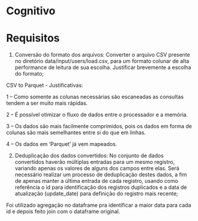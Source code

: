 # Cognitivo

# Requisitos

1. Conversão do formato dos arquivos: Converter o arquivo CSV presente no diretório data/input/users/load.csv, 
para um formato colunar de alta performance de leitura de sua escolha. Justificar brevemente a escolha do formato;

CSV to Parquet  -  Justificativas:

1 – Como somente as colunas necessárias são escaneadas as consultas tendem a ser muito mais rápidas.

2 – É possível otimizar o fluxo de dados entre o processador e a memória.

3 – Os dados são mais facilmente comprimidos, pois os dados em forma de colunas são mais semelhantes entre si do que em linhas.

4 – Os dados em ‘Parquet’ já vem mapeados.

2. Deduplicação dos dados convertidos: No conjunto de dados convertidos haverão múltiplas entradas para um mesmo registro, 
variando apenas os valores de alguns dos campos entre elas. Será necessário realizar um processo de deduplicação destes dados, 
a fim de apenas manter a última entrada de cada registro, usando como referência o id para identificação dos registros duplicados e a 
data de atualização (update_date) para definição do registro mais recente;

Foi utilizado agregação no dataframe pra identificar a maior data para cada id e depois feito join com o dataframe original.


